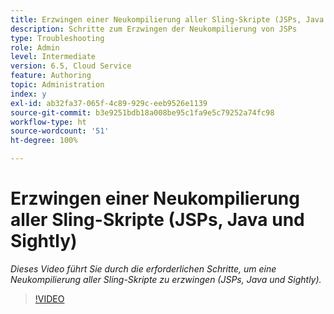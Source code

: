 ```yaml
---
title: Erzwingen einer Neukompilierung aller Sling-Skripte (JSPs, Java und Sightly)
description: Schritte zum Erzwingen der Neukompilierung von JSPs
type: Troubleshooting
role: Admin
level: Intermediate
version: 6.5, Cloud Service
feature: Authoring
topic: Administration
index: y
exl-id: ab32fa37-065f-4c89-929c-eeb9526e1139
source-git-commit: b3e9251bdb18a008be95c1fa9e5c79252a74fc98
workflow-type: ht
source-wordcount: '51'
ht-degree: 100%

---
```


# Erzwingen einer Neukompilierung aller Sling-Skripte (JSPs, Java und Sightly)

*Dieses Video führt Sie durch die erforderlichen Schritte, um eine Neukompilierung aller Sling-Skripte zu erzwingen (JSPs, Java und Sightly).*

>[!VIDEO](https://video.tv.adobe.com/v/335464?quality=12&learn=on)
